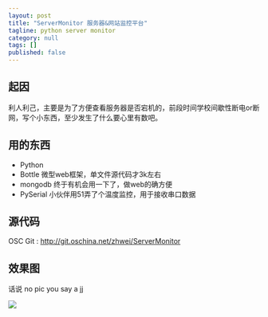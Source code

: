 ```yaml
---
layout: post
title: "ServerMonitor 服务器&网站监控平台"
tagline: python server monitor
category: null
tags: []
published: false
---
```

## 起因

利人利己，主要是为了方便查看服务器是否宕机的，前段时间学校间歇性断电or断网，写个小东西，至少发生了什么要心里有数吧。

## 用的东西

+ Python
+ Bottle 微型web框架，单文件源代码才3k左右
+ mongodb  终于有机会用一下了，做web的确方便
+ PySerial   小伙伴用51弄了个温度监控，用于接收串口数据
 

## 源代码

OSC Git :  http://git.oschina.net/zhwei/ServerMonitor


## 效果图

话说 no pic you say a jj

![](http://zhwei-wp.qiniudn.com/wp-content/uploads/2013/12/6.png)